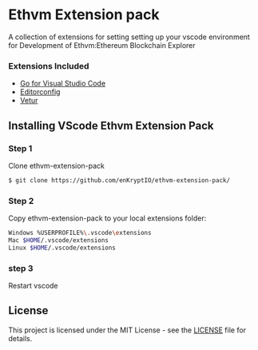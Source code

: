 # Ethvm Extension pack

A collection of extensions for setting setting up your vscode environment for Development of Ethvm:Ethereum Blockchain Explorer

### Extensions Included
* [Go for Visual Studio Code](https://marketplace.visualstudio.com/items?itemName=ms-vscode.Go)
*  [Editorconfig](https://marketplace.visualstudio.com/items?itemName=EditorConfig.EditorConfig)
*  [Vetur](https://marketplace.visualstudio.com/items?itemName=octref.vetur)

## Installing VScode Ethvm Extension Pack

### Step 1

Clone ethvm-extension-pack

```sh
$ git clone https://github.com/enKryptIO/ethvm-extension-pack/
```

### Step 2

Copy ethvm-extension-pack to your local extensions folder:
```sh
Windows %USERPROFILE%\.vscode\extensions
Mac $HOME/.vscode/extensions
Linux $HOME/.vscode/extensions
```

### step 3

Restart vscode

## License

This project is licensed under the MIT License - see the [LICENSE](LICENSE.md) file for details.